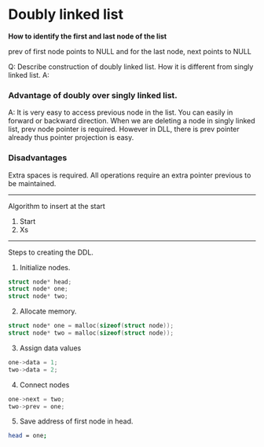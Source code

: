 # Doubly linked list

**How to identify the first and last node of the list**

prev of first node points to NULL and for the last node, next points to NULL

Q: Describe construction of doubly linked list. How it is different from singly linked list.
A: 

### Advantage of doubly over singly linked list.
A: It is very easy to access previous node in the list. You can easily in forward or backward direction.
When we are deleting a node in singly linked list, prev node pointer is required. However in DLL, there is prev pointer already thus pointer projection is easy.

### Disadvantages

Extra spaces is required. All operations require an extra pointer previous to be maintained.

---

Algorithm to insert at the start

1. Start
2. Xs

---

Steps to creating the DDL.

1. Initialize nodes.
```c
struct node* head;
struct node* one;
struct node* two;
```
2. Allocate memory.
```c
struct node* one = malloc(sizeof(struct node));
struct node* two = malloc(sizeof(struct node));
```
3. Assign data values
```c
one->data = 1;
two->data = 2;
```
4. Connect nodes
```c
one->next = two;
two->prev = one;
```
5. Save address of first node in head.
```sh
head = one;
```

